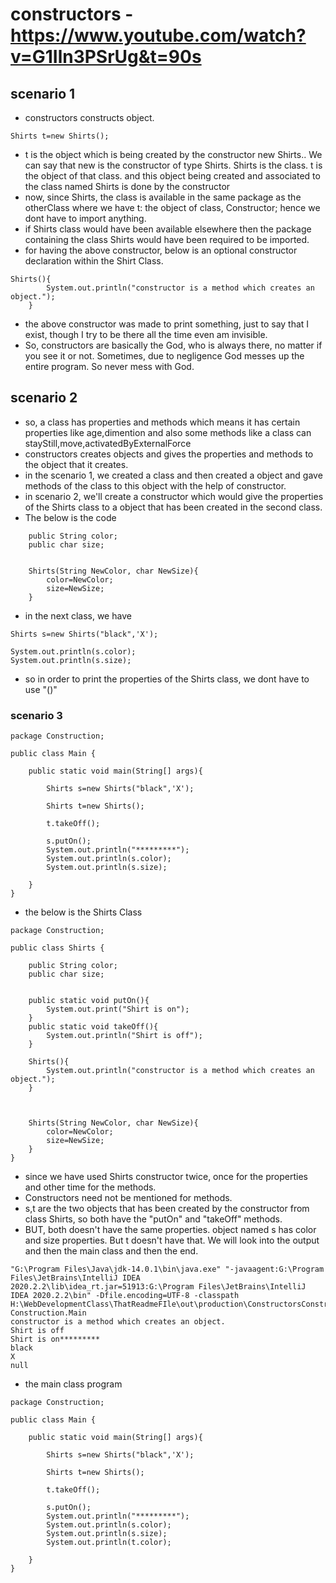 # constructors - https://www.youtube.com/watch?v=G1Iln3PSrUg&t=90s

## scenario 1

- constructors constructs object.
```
Shirts t=new Shirts();
```
- t is the object which is being created by the constructor new Shirts.. We can say that new is the constructor of type Shirts. Shirts is the class. t is the object of that class. and this object being created and associated to the class named Shirts is done by the constructor
- now, since Shirts, the class is available in the same package as the otherClass where we have t: the object of class, Constructor; hence we dont have to import anything.
- if Shirts class would have been available elsewhere then the package containing the class Shirts would have been required to be imported.
- for having the above constructor, below is an optional constructor declaration within the Shirt Class.
```
Shirts(){
        System.out.println("constructor is a method which creates an object.");
    }
```
- the above constructor was made to print something, just to say that I exist, though I try to be there all the time even am invisible. 
- So, constructors are basically the God, who is always there, no matter if you see it or not. Sometimes, due to negligence God messes up the entire program. So never mess with God.

## scenario 2

- so, a class has properties and methods which means it has certain properties like age,dimention and also some methods like a class can stayStill,move,activatedByExternalForce
- constructors creates objects and gives the properties and methods to the object that it creates.
- in the scenario 1, we created a class and then created a object and gave methods of the class to this object with the help of constructor.
- in scenario 2, we'll create a constructor which would give the properties of the Shirts class to a object that has been created in the second class. 
- The below is the code

```
    public String color;
    public char size;


    Shirts(String NewColor, char NewSize){
        color=NewColor;
        size=NewSize;
    }
```
- in the next class, we have

```
Shirts s=new Shirts("black",'X');

System.out.println(s.color);
System.out.println(s.size);
```
- so in order to print the properties of the Shirts class, we dont have to use "()"

### scenario 3

```
package Construction;

public class Main {

    public static void main(String[] args){

        Shirts s=new Shirts("black",'X');

        Shirts t=new Shirts();

        t.takeOff();

        s.putOn();
        System.out.println("*********");
        System.out.println(s.color);
        System.out.println(s.size);

    }
}
```

- the below is the Shirts Class

```
package Construction;

public class Shirts {

    public String color;
    public char size;


    public static void putOn(){
        System.out.print("Shirt is on");
    }
    public static void takeOff(){
        System.out.println("Shirt is off");
    }

    Shirts(){
        System.out.println("constructor is a method which creates an object.");
    }



    Shirts(String NewColor, char NewSize){
        color=NewColor;
        size=NewSize;
    }
}
```

- since we have used Shirts constructor twice, once for the properties and other time for the methods. 
- Constructors need not be mentioned for methods.
- s,t are the two objects that has been created by the constructor from class Shirts, so both have the "putOn" and "takeOff" methods.
- BUT, both doesn't have the same properties. object named s has color and size properties. But t doesn't have that. We will look into the output and then the main class and then the end.

```
"G:\Program Files\Java\jdk-14.0.1\bin\java.exe" "-javaagent:G:\Program Files\JetBrains\IntelliJ IDEA 2020.2.2\lib\idea_rt.jar=51913:G:\Program Files\JetBrains\IntelliJ IDEA 2020.2.2\bin" -Dfile.encoding=UTF-8 -classpath H:\WebDevelopmentClass\ThatReadmeFIle\out\production\ConstructorsConstructsObjects Construction.Main
constructor is a method which creates an object.
Shirt is off
Shirt is on*********
black
X
null
```

- the main class program

```
package Construction;

public class Main {

    public static void main(String[] args){

        Shirts s=new Shirts("black",'X');

        Shirts t=new Shirts();

        t.takeOff();

        s.putOn();
        System.out.println("*********");
        System.out.println(s.color);
        System.out.println(s.size);
        System.out.println(t.color);

    }
}
```



